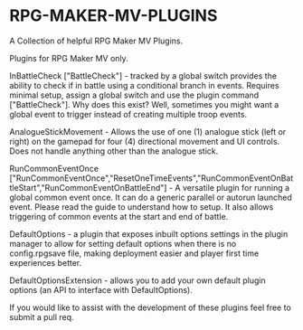 # RPG-MAKER-MV-PLUGINS
A Collection of helpful RPG Maker MV Plugins.

Plugins for RPG Maker MV only.

InBattleCheck ["BattleCheck"] - tracked by a global switch provides the ability to check if in battle using a conditional branch in events. Requires minimal setup, assign a global switch and use the plugin command ["BattleCheck"]. Why does this exist? Well, sometimes you might want a global event to trigger instead of creating multiple troop events.

AnalogueStickMovement - Allows the use of one (1) analogue stick (left or right) on the gamepad for four (4) directional movement and UI controls. Does not handle anything other than the analogue stick.

RunCommonEventOnce ["RunCommonEventOnce","ResetOneTimeEvents","RunCommonEventOnBattleStart","RunCommonEventOnBattleEnd"] - A versatile plugin for running a global common event once. It can do a generic parallel or autorun launched event. Please read the guide to understand how to setup. It also allows triggering of common events at the start and end of battle.

DefaultOptions - a plugin that exposes inbuilt options settings in the plugin manager to allow for setting default options when there is no config.rpgsave file, making deployment easier and player first time experiences better.

DefaultOptionsExtension - allows you to add your own default plugin options (an API to interface with DefaultOptions).

If you would like to assist with the development of these plugins feel free to submit a pull req.

